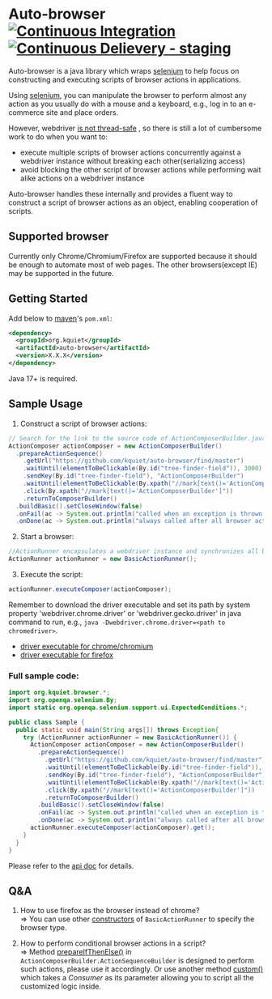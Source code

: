 # Auto-browser [![Continuous Integration](https://github.com/kquiet/auto-browser/actions/workflows/continuous-integration.yml/badge.svg?branch=dev)](https://github.com/kquiet/auto-browser/actions/workflows/continuous-integration.yml) [![Continuous Delievery - staging](https://github.com/kquiet/auto-browser/actions/workflows/continuous-delivery-staging.yml/badge.svg)](https://github.com/kquiet/auto-browser/actions/workflows/continuous-delivery-staging.yml)
Auto-browser is a java library which wraps [selenium][] to help focus on
constructing and executing scripts of browser actions in applications.

Using [selenium][], you can manipulate the browser to perform almost any action
as you usually do with a mouse and a keyboard, e.g., log in to an e-commerce site
and place orders.

However, webdriver
[is not thread-safe](https://www.selenium.dev/documentation/legacy/selenium_2/faq/#q-is-webdriver-thread-safe)
, so there is still a lot of cumbersome work to do when you want to:

- execute multiple scripts of browser actions concurrently against a webdriver
instance without breaking each other(serializing access)
- avoid blocking the other script of browser actions while performing wait alike
actions on a webdriver instance

Auto-browser handles these internally and provides a fluent way to construct a
script of browser actions as an object, enabling cooperation of scripts.

## Supported browser
Currently only Chrome/Chromium/Firefox are supported because it should be enough
to automate most of web pages. The other browsers(except IE) may be supported in
the future.

## Getting Started
Add below to [maven][]'s `pom.xml`:
```xml
<dependency>
  <groupId>org.kquiet</groupId>
  <artifactId>auto-browser</artifactId>
  <version>X.X.X</version>
</dependency>
```

Java 17+ is required.

## Sample Usage
1. Construct a script of browser actions:
```java
// Search for the link to the source code of ActionComposerBuilder.java, and then click it
ActionComposer actionComposer = new ActionComposerBuilder()
  .prepareActionSequence()
    .getUrl("https://github.com/kquiet/auto-browser/find/master")
    .waitUntil(elementToBeClickable(By.id("tree-finder-field")), 3000)
    .sendKey(By.id("tree-finder-field"), "ActionComposerBuilder")
    .waitUntil(elementToBeClickable(By.xpath("//mark[text()='ActionComposerBuilder']")), 3000)
    .click(By.xpath("//mark[text()='ActionComposerBuilder']"))
    .returnToComposerBuilder()
  .buildBasic().setCloseWindow(false)
  .onFail(ac -> System.out.println("called when an exception is thrown or the script is marked as failed"))
  .onDone(ac -> System.out.println("always called after all browser actions and callbacks"));
```
2. Start a browser:
```java
//ActionRunner encapsulates a webdriver instance and synchronizes all browser actions on it
ActionRunner actionRunner = new BasicActionRunner();
```
3. Execute the script:
```java
actionRunner.executeComposer(actionComposer);
```
Remember to download the driver executable and set its path by system property
'webdriver.chrome.driver' or 'webdriver.gecko.driver' in java command to run, e.g.,
`java -Dwebdriver.chrome.driver=<path to chromedriver>`.
- [driver executable for chrome/chromium][chromedriver]
- [driver executable for firefox][geckodriver]

### Full sample code:
```java
import org.kquiet.browser.*;
import org.openqa.selenium.By;
import static org.openqa.selenium.support.ui.ExpectedConditions.*;

public class Sample {    
  public static void main(String args[]) throws Exception{
    try (ActionRunner actionRunner = new BasicActionRunner()) {
      ActionComposer actionComposer = new ActionComposerBuilder()
        .prepareActionSequence()
          .getUrl("https://github.com/kquiet/auto-browser/find/master")
          .waitUntil(elementToBeClickable(By.id("tree-finder-field")), 3000)
          .sendKey(By.id("tree-finder-field"), "ActionComposerBuilder")
          .waitUntil(elementToBeClickable(By.xpath("//mark[text()='ActionComposerBuilder']")), 3000)
          .click(By.xpath("//mark[text()='ActionComposerBuilder']"))
          .returnToComposerBuilder()
        .buildBasic().setCloseWindow(false)
        .onFail(ac -> System.out.println("called when an exception is thrown or is marked as failed"))
        .onDone(ac -> System.out.println("always called after all browser actions and callbacks"));
      actionRunner.executeComposer(actionComposer).get();
    }
  }
}
```

Please refer to the [api doc](https://kquiet.github.io/auto-browser/) for
details.

## Q&A
1. How to use firefox as the browser instead of chrome?  
=> You can use other [constructors](https://kquiet.github.io/auto-browser/org/kquiet/browser/BasicActionRunner.html)
of `BasicActionRunner` to specify the browser type.

2. How to perform conditional browser actions in a script?  
=> Method [prepareIfThenElse()](https://kquiet.github.io/auto-browser/org/kquiet/browser/ActionComposerBuilder.ActionSequenceBuilder.html#prepareIfThenElse-java.util.function.Function-)
in `ActionComposerBuilder.ActionSequenceBuilder` is designed to perform such actions, please use it accordingly.
Or use another method [custom()](https://kquiet.github.io/auto-browser/org/kquiet/browser/ActionComposerBuilder.ActionSequenceBuilder.html#custom-java.util.function.Consumer-)
which takes a *Consumer* as its parameter allowing you to script all the customized logic inside.

[maven]: https://maven.apache.org/ "maven official website"
[selenium]: https://github.com/SeleniumHQ/selenium "selenium in github"
[chromedriver]: http://chromedriver.chromium.org/downloads "download chrome/chromium driver executable"
[geckodriver]: https://github.com/mozilla/geckodriver/releases "download firefox driver executable"
